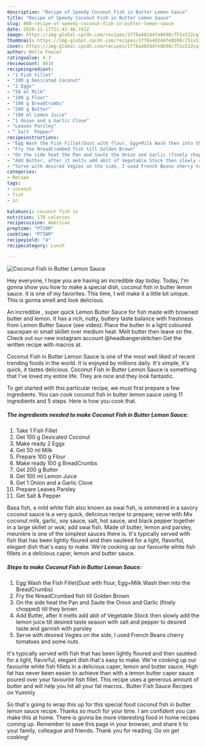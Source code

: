 ```yaml
---
description: "Recipe of Speedy Coconut Fish in Butter Lemon Sauce"
title: "Recipe of Speedy Coconut Fish in Butter Lemon Sauce"
slug: 860-recipe-of-speedy-coconut-fish-in-butter-lemon-sauce
date: 2020-11-17T21:41:40.741Z
image: https://img-global.cpcdn.com/recipes/1f78a40244fe8b90/751x532cq70/coconut-fish-in-butter-lemon-sauce-recipe-main-photo.jpg
thumbnail: https://img-global.cpcdn.com/recipes/1f78a40244fe8b90/751x532cq70/coconut-fish-in-butter-lemon-sauce-recipe-main-photo.jpg
cover: https://img-global.cpcdn.com/recipes/1f78a40244fe8b90/751x532cq70/coconut-fish-in-butter-lemon-sauce-recipe-main-photo.jpg
author: Nelle Fowler
ratingvalue: 4.3
reviewcount: 8616
recipeingredient:
- "1 Fish Fillet"
- "100 g Desicated Coconut"
- "2 Eggs"
- "50 ml Milk"
- "100 g Flour"
- "100 g BreadCrumbs"
- "200 g Butter"
- "100 ml Lemon Juice"
- "1 Onion and a Garlic Clove"
- "Leaves Parsley"
- " Salt  Pepper"
recipeinstructions:
- "Egg Wash the Fish Fillet(Dust with flour, Egg+Milk Wash then into the BreadCrumbs)"
- "Fry the NreadCrumbed fish till Golden Brown"
- "On the side heat the Pan and Saute the Onion and Garlic (finely chopped) till they brown"
- "Add Butter, after it melts add abit of Vegetable Stock then slowly add the lemon juice till desired taste season with salt and pepper to desired taste and garnish with parsley"
- "Serve with desired Vegies on the side, I used French Beans cherry tomatoes and some nuts"
categories:
- Recipe
tags:
- coconut
- fish
- in

katakunci: coconut fish in 
nutrition: 179 calories
recipecuisine: American
preptime: "PT20M"
cooktime: "PT38M"
recipeyield: "4"
recipecategory: Lunch

---
```



![Coconut Fish in Butter Lemon Sauce](https://img-global.cpcdn.com/recipes/1f78a40244fe8b90/751x532cq70/coconut-fish-in-butter-lemon-sauce-recipe-main-photo.jpg)

Hey everyone, I hope you are having an incredible day today. Today, I'm gonna show you how to make a special dish, coconut fish in butter lemon sauce. It is one of my favorites. This time, I will make it a little bit unique. This is gonna smell and look delicious.

An incredible , super quick Lemon Butter Sauce for fish made with browned butter and lemon. It has a rich, nutty, buttery taste balance with freshness from Lemon Butter Sauce (see video): Place the butter in a light coloured saucepan or small skillet over medium heat. Melt butter then leave on the. Check out our new instagram account @headbangerskitchen Get the written recipe with macros at.

Coconut Fish in Butter Lemon Sauce is one of the most well liked of recent trending foods in the world. It is enjoyed by millions daily. It's simple, it's quick, it tastes delicious. Coconut Fish in Butter Lemon Sauce is something that I've loved my entire life. They are nice and they look fantastic.


To get started with this particular recipe, we must first prepare a few ingredients. You can cook coconut fish in butter lemon sauce using 11 ingredients and 5 steps. Here is how you cook that.

<!--inarticleads1-->

##### The ingredients needed to make Coconut Fish in Butter Lemon Sauce:

1. Take 1 Fish Fillet
1. Get 100 g Desicated Coconut
1. Make ready 2 Eggs
1. Get 50 ml Milk
1. Prepare 100 g Flour
1. Make ready 100 g BreadCrumbs
1. Get 200 g Butter
1. Get 100 ml Lemon Juice
1. Get 1 Onion and a Garlic Clove
1. Prepare Leaves Parsley
1. Get  Salt &amp; Pepper


Basa fish, a mild white fish also known as swai fish, is simmered in a savory coconut sauce is a very quick, delicious recipe to prepare; serve with Mix coconut milk, garlic, soy sauce, salt, hot sauce, and black pepper together in a large skillet or wok; add swai fish. Made of butter, lemon and parsley, meunière is one of the simplest sauces there is. It&#39;s typically served with fish that has been lightly floured and then sautéed for a light, flavorful, elegant dish that&#39;s easy to make. We&#39;re cooking up our favourite white fish fillets in a delicious caper, lemon and butter sauce. 

<!--inarticleads2-->

##### Steps to make Coconut Fish in Butter Lemon Sauce:

1. Egg Wash the Fish Fillet(Dust with flour, Egg+Milk Wash then into the BreadCrumbs)
1. Fry the NreadCrumbed fish till Golden Brown
1. On the side heat the Pan and Saute the Onion and Garlic (finely chopped) till they brown
1. Add Butter, after it melts add abit of Vegetable Stock then slowly add the lemon juice till desired taste season with salt and pepper to desired taste and garnish with parsley
1. Serve with desired Vegies on the side, I used French Beans cherry tomatoes and some nuts


It&#39;s typically served with fish that has been lightly floured and then sautéed for a light, flavorful, elegant dish that&#39;s easy to make. We&#39;re cooking up our favourite white fish fillets in a delicious caper, lemon and butter sauce. High fat has never been easier to achieve than with a lemon butter caper sauce poured over your favourite fish fillet. This recipe uses a generous amount of butter and will help you hit all your fat macros.. Butter Fish Sauce Recipes on Yummly 

So that's going to wrap this up for this special food coconut fish in butter lemon sauce recipe. Thanks so much for your time. I am confident you can make this at home. There is gonna be more interesting food in home recipes coming up. Remember to save this page in your browser, and share it to your family, colleague and friends. Thank you for reading. Go on get cooking!
